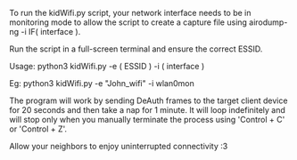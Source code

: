 To run the kidWifi.py script, your network interface needs to be in monitoring mode to allow the script to create a capture file using airodump-ng -i IF( interface ).

Run the script in a full-screen terminal and ensure the correct ESSID.



Usage: python3 kidWifi.py -e ( ESSID ) -i ( interface )

Eg: python3 kidWifi.py -e "John_wifi" -i wlan0mon



The program will work by sending DeAuth frames to the target client device for 20 seconds and then take a nap for 1 minute. It will loop indefinitely and will stop only when you manually terminate the process using 'Control + C' or 'Control + Z'.



Allow your neighbors to enjoy uninterrupted connectivity :3
